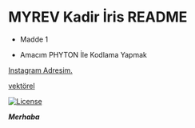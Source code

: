 #  MYREV Kadir İris README 

- Madde 1 
* Amacım PHYTON İle Kodlama Yapmak

[Instagram Adresim.](https://www.instagram.com/irisakadir0/)

[vektörel](https://www.vektorelakademi.com/)

[![License](https://i.pinimg.com/originals/1c/54/f7/1c54f7b06d7723c21afc5035bf88a5ef.png)](LICENSE)


***Merhaba***